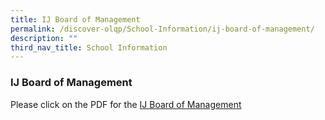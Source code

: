 ```yaml
---
title: IJ Board of Management
permalink: /discover-olqp/School-Information/ij-board-of-management/
description: ""
third_nav_title: School Information
---
```

### IJ Board of Management

Please click on the PDF for the [IJ Board of Management](/files/IJ%20BOM%20Members%20Photo%20Chart%2020230101%20with%20sub-com%20title.pdf)